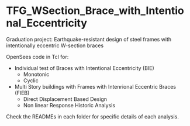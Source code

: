 # TFG_WSection_Brace_with_Intentional_Eccentricity
Graduation project: Earthquake-resistant design of steel frames with intentionally eccentric W-section braces

OpenSees code in Tcl for:
* Individual test of Braces with Intentional Eccentricity (BIE)
    * Monotonic
    * Cyclic
* Multi Story buildings with Frames with Intenrional Eccentric Braces (FIEB)
    * Direct Displacement Based Design
    * Non linear Response Historic Analysis

 Check the READMEs in each folder for specific details of each analysis.
